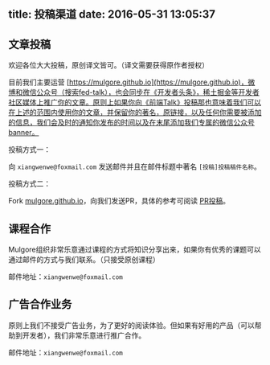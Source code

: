title: 投稿渠道
date: 2016-05-31 13:05:37
---

## 文章投稿

欢迎各位大大投稿，原创译文皆可。（译文需要获得原作者授权）

目前我们主要运营 [https://mulgore.github.io](https://mulgore.github.io)，微博和微信公众号（搜索fed-talk），也会同步在《开发者头条》，稀土掘金等开发者社区媒体上推广你的文章。原则上如果你向《前端Talk》投稿那也意味着我们可以在上述的范围内使用你的文章，并保留你的著名，原链接，以及任何你需要被添加的信息，我们会及时的通知你发布的时间以及在末尾添加我们专属的微信公众号banner。

投稿方式一：

向 `xiangwenwe@foxmail.com` 发送邮件并且在邮件标题中著名 `[投稿]投稿稿件名称`。

投稿方式二：

Fork [mulgore.github.io](https://github.com/mulgore/mulgore.github.io)，向我们发送PR，具体的参考可阅读 [PR投稿](https://github.com/mulgore/mulgore.github.io/tree/hexo)。

## 课程合作

Mulgore组织非常乐意通过课程的方式将知识分享出来，如果你有优秀的课题可以通过邮件的方式与我们联系。（只接受原创课程）

邮件地址：`xiangwenwe@foxmail.com`

## 广告合作业务

原则上我们不接受广告业务，为了更好的阅读体验。但如果有好用的产品（可以帮助到开发者），我们非常乐意进行推广合作。

邮件地址：`xiangwenwe@foxmail.com`
